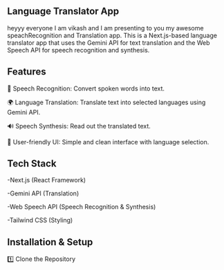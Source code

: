 ## Language Translator App

heyyy everyone I am vikash and I am presenting to you my awesome speachRecognition and Translation app.  This is a Next.js-based language translator app that uses the Gemini API for text translation and the Web Speech API for speech recognition and synthesis.

## Features

🎤 Speech Recognition: Convert spoken words into text.

🌍 Language Translation: Translate text into selected languages using Gemini API.

🔊 Speech Synthesis: Read out the translated text.

🎨 User-friendly UI: Simple and clean interface with language selection.

## Tech Stack

  -Next.js (React Framework)
  
  -Gemini API (Translation)
  
  -Web Speech API (Speech Recognition & Synthesis)
  
  -Tailwind CSS (Styling)

## Installation & Setup

  1️⃣ Clone the Repository


